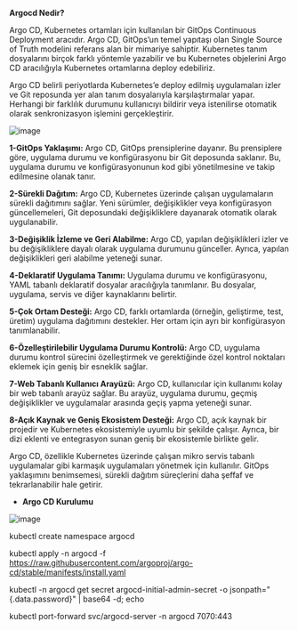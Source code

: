 **Argocd Nedir?** 

Argo CD, Kubernetes ortamları için kullanılan bir GitOps Continuous Deployment aracıdır. Argo CD, GitOps’un temel yapıtaşı olan Single Source of Truth modelini referans alan bir mimariye sahiptir. Kubernetes tanım dosyalarını birçok farklı yöntemle yazabilir ve bu Kubernetes objelerini Argo CD aracılığıyla Kubernetes ortamlarına deploy edebiliriz.

Argo CD belirli periyotlarda Kubernetes’e deploy edilmiş uygulamaları izler ve Git reposunda yer alan tanım dosyalarıyla karşılaştırmalar yapar. Herhangi bir farklılık durumunu kullanıcıyı bildirir veya istenilirse otomatik olarak senkronizasyon işlemini gerçekleştirir.

![image](https://github.com/fuat-tirtar/argocd-kurulum/assets/58062840/194c05d5-3ee6-4227-aec2-d3a9f338ec1b)

**1-GitOps Yaklaşımı:**
Argo CD, GitOps prensiplerine dayanır. Bu prensiplere göre, uygulama durumu ve konfigürasyonu bir Git deposunda saklanır. Bu, uygulama durumu ve konfigürasyonunun kod gibi yönetilmesine ve takip edilmesine olanak tanır.

**2-Sürekli Dağıtım:**
Argo CD, Kubernetes üzerinde çalışan uygulamaların sürekli dağıtımını sağlar. Yeni sürümler, değişiklikler veya konfigürasyon güncellemeleri, Git deposundaki değişikliklere dayanarak otomatik olarak uygulanabilir.

**3-Değişiklik İzleme ve Geri Alabilme:**
Argo CD, yapılan değişiklikleri izler ve bu değişikliklere dayalı olarak uygulama durumunu günceller. Ayrıca, yapılan değişiklikleri geri alabilme yeteneği sunar.

**4-Deklaratif Uygulama Tanımı:**
Uygulama durumu ve konfigürasyonu, YAML tabanlı deklaratif dosyalar aracılığıyla tanımlanır. Bu dosyalar, uygulama, servis ve diğer kaynaklarını belirtir.

**5-Çok Ortam Desteği:**
Argo CD, farklı ortamlarda (örneğin, geliştirme, test, üretim) uygulama dağıtımını destekler. Her ortam için ayrı bir konfigürasyon tanımlanabilir.

**6-Özelleştirilebilir Uygulama Durumu Kontrolü:**
Argo CD, uygulama durumu kontrol sürecini özelleştirmek ve gerektiğinde özel kontrol noktaları eklemek için geniş bir esneklik sağlar.

**7-Web Tabanlı Kullanıcı Arayüzü:**
Argo CD, kullanıcılar için kullanımı kolay bir web tabanlı arayüz sağlar. Bu arayüz, uygulama durumu, geçmiş değişiklikler ve uygulamalar arasında geçiş yapma yeteneği sunar.

**8-Açık Kaynak ve Geniş Ekosistem Desteği:**
Argo CD, açık kaynak bir projedir ve Kubernetes ekosistemiyle uyumlu bir şekilde çalışır. Ayrıca, bir dizi eklenti ve entegrasyon sunan geniş bir ekosistemle birlikte gelir.

Argo CD, özellikle Kubernetes üzerinde çalışan mikro servis tabanlı uygulamalar gibi karmaşık uygulamaları yönetmek için kullanılır. GitOps yaklaşımını benimsemesi, sürekli dağıtım süreçlerini daha şeffaf ve tekrarlanabilir hale getirir.


- **Argo CD Kurulumu**

![image](https://github.com/fuat-tirtar/argocd-kurulum/assets/58062840/567ed0f4-b383-4bc5-ae39-a3c449295db9)

kubectl create namespace argocd

kubectl apply -n argocd -f https://raw.githubusercontent.com/argoproj/argo-cd/stable/manifests/install.yaml

kubectl -n argocd get secret argocd-initial-admin-secret -o jsonpath="{.data.password}" | base64 -d; echo

kubectl port-forward svc/argocd-server -n argocd 7070:443
